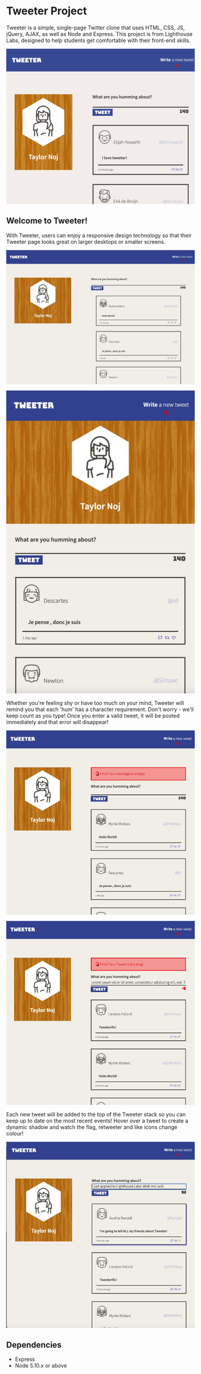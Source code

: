 # Tweeter Project

Tweeter is a simple, single-page Twitter clone that uses HTML, CSS, JS, jQuery, AJAX, as well as Node and Express.  This project is from Lighthouse Labs, designed to help students get comfortable with their front-end skills.

![gif](https://github.com/taylornoj/tweeterapp/blob/master/docs/mock3.gif?raw=true)


## Welcome to Tweeter!

With Tweeter, users can enjoy a responsive design technology so that their Tweeter page looks great on larger desktops or smaller screens.

!["Screenshot of Desktop view"](https://github.com/taylornoj/tweeterapp/blob/master/docs/desktop-view.jpg?raw=true)


!["Screenshot of Mobile view"](https://github.com/taylornoj/tweeterapp/blob/master/docs/mobile-view.jpg?raw=true)

Whether you're feeling shy or have too much on your mind, Tweeter will remind you that each 'hum' has a character requirement.  Don't worry - we'll keep count as you type!  Once you enter a valid tweet, it will be posted immediately and that error will disappear!

!["Screenshot of Empty Message Error"](https://github.com/taylornoj/tweeterapp/blob/master/docs/empty-msg.jpg?raw=true)

!["Screenshot of Too Long Message Error"](https://github.com/taylornoj/tweeterapp/blob/master/docs/toolong-msg.jpg?raw=true)

Each new tweet will be added to the top of the Tweeter stack so you can keep up to date on the most recent events!  Hover over a tweet to create a dynamic shadow and watch the flag, retweeter and like icons change colour!

!["Screenshot of hover state"](https://github.com/taylornoj/tweeterapp/blob/master/docs/hover-state.jpg?raw=true)

## Dependencies

- Express
- Node 5.10.x or above
